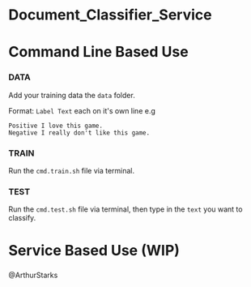 # Document_Classifier_Service
# Command Line Based Use
### DATA
Add your training data the `data` folder.

Format: `Label Text` each on it's own line e.g 
```
Positive I love this game.
Negative I really don't like this game.
```

### TRAIN
Run the `cmd.train.sh` file via terminal.

### TEST
Run the `cmd.test.sh` file via terminal, then type in the `text`
you want to classify.


# Service Based Use (WIP)


###
@ArthurStarks 
